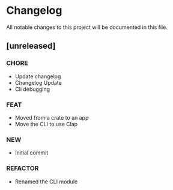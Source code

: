 # Changelog

All notable changes to this project will be documented in this file.

## [unreleased]

### CHORE

- Update changelog
- Changelog Update
- Cli debugging

### FEAT

- Moved from a crate to an app
- Move the CLI to use Clap

### NEW

- Initial commit

### REFACTOR

- Renamed the CLI module

<!-- generated by git-cliff -->
